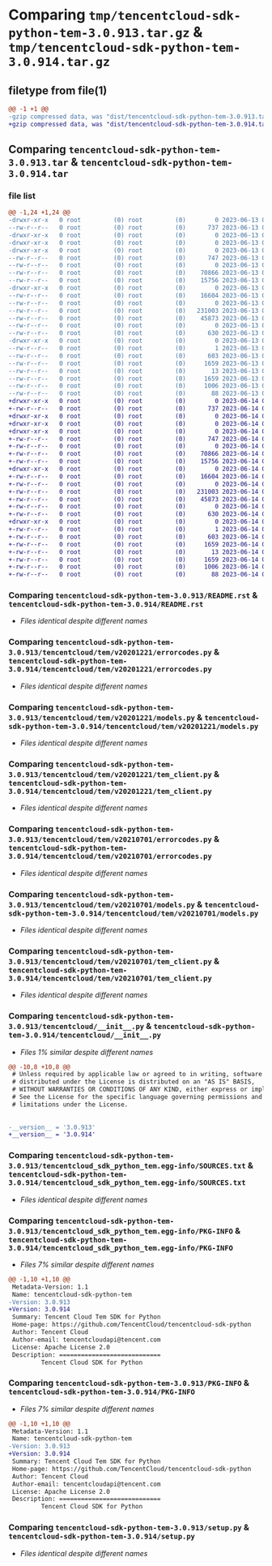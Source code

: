 # Comparing `tmp/tencentcloud-sdk-python-tem-3.0.913.tar.gz` & `tmp/tencentcloud-sdk-python-tem-3.0.914.tar.gz`

## filetype from file(1)

```diff
@@ -1 +1 @@
-gzip compressed data, was "dist/tencentcloud-sdk-python-tem-3.0.913.tar", last modified: Tue Jun 13 02:26:39 2023, max compression
+gzip compressed data, was "dist/tencentcloud-sdk-python-tem-3.0.914.tar", last modified: Wed Jun 14 00:35:46 2023, max compression
```

## Comparing `tencentcloud-sdk-python-tem-3.0.913.tar` & `tencentcloud-sdk-python-tem-3.0.914.tar`

### file list

```diff
@@ -1,24 +1,24 @@
-drwxr-xr-x   0 root         (0) root         (0)        0 2023-06-13 02:26:39.000000 tencentcloud-sdk-python-tem-3.0.913/
--rw-r--r--   0 root         (0) root         (0)      737 2023-06-13 02:26:39.000000 tencentcloud-sdk-python-tem-3.0.913/README.rst
-drwxr-xr-x   0 root         (0) root         (0)        0 2023-06-13 02:26:39.000000 tencentcloud-sdk-python-tem-3.0.913/tencentcloud/
-drwxr-xr-x   0 root         (0) root         (0)        0 2023-06-13 02:26:39.000000 tencentcloud-sdk-python-tem-3.0.913/tencentcloud/tem/
-drwxr-xr-x   0 root         (0) root         (0)        0 2023-06-13 02:26:39.000000 tencentcloud-sdk-python-tem-3.0.913/tencentcloud/tem/v20201221/
--rw-r--r--   0 root         (0) root         (0)      747 2023-06-13 02:26:39.000000 tencentcloud-sdk-python-tem-3.0.913/tencentcloud/tem/v20201221/errorcodes.py
--rw-r--r--   0 root         (0) root         (0)        0 2023-06-13 02:26:39.000000 tencentcloud-sdk-python-tem-3.0.913/tencentcloud/tem/v20201221/__init__.py
--rw-r--r--   0 root         (0) root         (0)    70866 2023-06-13 02:26:39.000000 tencentcloud-sdk-python-tem-3.0.913/tencentcloud/tem/v20201221/models.py
--rw-r--r--   0 root         (0) root         (0)    15756 2023-06-13 02:26:39.000000 tencentcloud-sdk-python-tem-3.0.913/tencentcloud/tem/v20201221/tem_client.py
-drwxr-xr-x   0 root         (0) root         (0)        0 2023-06-13 02:26:39.000000 tencentcloud-sdk-python-tem-3.0.913/tencentcloud/tem/v20210701/
--rw-r--r--   0 root         (0) root         (0)    16604 2023-06-13 02:26:39.000000 tencentcloud-sdk-python-tem-3.0.913/tencentcloud/tem/v20210701/errorcodes.py
--rw-r--r--   0 root         (0) root         (0)        0 2023-06-13 02:26:39.000000 tencentcloud-sdk-python-tem-3.0.913/tencentcloud/tem/v20210701/__init__.py
--rw-r--r--   0 root         (0) root         (0)   231003 2023-06-13 02:26:39.000000 tencentcloud-sdk-python-tem-3.0.913/tencentcloud/tem/v20210701/models.py
--rw-r--r--   0 root         (0) root         (0)    45873 2023-06-13 02:26:39.000000 tencentcloud-sdk-python-tem-3.0.913/tencentcloud/tem/v20210701/tem_client.py
--rw-r--r--   0 root         (0) root         (0)        0 2023-06-13 02:26:39.000000 tencentcloud-sdk-python-tem-3.0.913/tencentcloud/tem/__init__.py
--rw-r--r--   0 root         (0) root         (0)      630 2023-06-13 02:26:39.000000 tencentcloud-sdk-python-tem-3.0.913/tencentcloud/__init__.py
-drwxr-xr-x   0 root         (0) root         (0)        0 2023-06-13 02:26:39.000000 tencentcloud-sdk-python-tem-3.0.913/tencentcloud_sdk_python_tem.egg-info/
--rw-r--r--   0 root         (0) root         (0)        1 2023-06-13 02:26:39.000000 tencentcloud-sdk-python-tem-3.0.913/tencentcloud_sdk_python_tem.egg-info/dependency_links.txt
--rw-r--r--   0 root         (0) root         (0)      603 2023-06-13 02:26:39.000000 tencentcloud-sdk-python-tem-3.0.913/tencentcloud_sdk_python_tem.egg-info/SOURCES.txt
--rw-r--r--   0 root         (0) root         (0)     1659 2023-06-13 02:26:39.000000 tencentcloud-sdk-python-tem-3.0.913/tencentcloud_sdk_python_tem.egg-info/PKG-INFO
--rw-r--r--   0 root         (0) root         (0)       13 2023-06-13 02:26:39.000000 tencentcloud-sdk-python-tem-3.0.913/tencentcloud_sdk_python_tem.egg-info/top_level.txt
--rw-r--r--   0 root         (0) root         (0)     1659 2023-06-13 02:26:39.000000 tencentcloud-sdk-python-tem-3.0.913/PKG-INFO
--rw-r--r--   0 root         (0) root         (0)     1006 2023-06-13 02:26:39.000000 tencentcloud-sdk-python-tem-3.0.913/setup.py
--rw-r--r--   0 root         (0) root         (0)       88 2023-06-13 02:26:39.000000 tencentcloud-sdk-python-tem-3.0.913/setup.cfg
+drwxr-xr-x   0 root         (0) root         (0)        0 2023-06-14 00:35:46.000000 tencentcloud-sdk-python-tem-3.0.914/
+-rw-r--r--   0 root         (0) root         (0)      737 2023-06-14 00:35:45.000000 tencentcloud-sdk-python-tem-3.0.914/README.rst
+drwxr-xr-x   0 root         (0) root         (0)        0 2023-06-14 00:35:46.000000 tencentcloud-sdk-python-tem-3.0.914/tencentcloud/
+drwxr-xr-x   0 root         (0) root         (0)        0 2023-06-14 00:35:46.000000 tencentcloud-sdk-python-tem-3.0.914/tencentcloud/tem/
+drwxr-xr-x   0 root         (0) root         (0)        0 2023-06-14 00:35:46.000000 tencentcloud-sdk-python-tem-3.0.914/tencentcloud/tem/v20201221/
+-rw-r--r--   0 root         (0) root         (0)      747 2023-06-14 00:35:45.000000 tencentcloud-sdk-python-tem-3.0.914/tencentcloud/tem/v20201221/errorcodes.py
+-rw-r--r--   0 root         (0) root         (0)        0 2023-06-14 00:35:45.000000 tencentcloud-sdk-python-tem-3.0.914/tencentcloud/tem/v20201221/__init__.py
+-rw-r--r--   0 root         (0) root         (0)    70866 2023-06-14 00:35:45.000000 tencentcloud-sdk-python-tem-3.0.914/tencentcloud/tem/v20201221/models.py
+-rw-r--r--   0 root         (0) root         (0)    15756 2023-06-14 00:35:45.000000 tencentcloud-sdk-python-tem-3.0.914/tencentcloud/tem/v20201221/tem_client.py
+drwxr-xr-x   0 root         (0) root         (0)        0 2023-06-14 00:35:46.000000 tencentcloud-sdk-python-tem-3.0.914/tencentcloud/tem/v20210701/
+-rw-r--r--   0 root         (0) root         (0)    16604 2023-06-14 00:35:45.000000 tencentcloud-sdk-python-tem-3.0.914/tencentcloud/tem/v20210701/errorcodes.py
+-rw-r--r--   0 root         (0) root         (0)        0 2023-06-14 00:35:45.000000 tencentcloud-sdk-python-tem-3.0.914/tencentcloud/tem/v20210701/__init__.py
+-rw-r--r--   0 root         (0) root         (0)   231003 2023-06-14 00:35:45.000000 tencentcloud-sdk-python-tem-3.0.914/tencentcloud/tem/v20210701/models.py
+-rw-r--r--   0 root         (0) root         (0)    45873 2023-06-14 00:35:45.000000 tencentcloud-sdk-python-tem-3.0.914/tencentcloud/tem/v20210701/tem_client.py
+-rw-r--r--   0 root         (0) root         (0)        0 2023-06-14 00:35:45.000000 tencentcloud-sdk-python-tem-3.0.914/tencentcloud/tem/__init__.py
+-rw-r--r--   0 root         (0) root         (0)      630 2023-06-14 00:35:45.000000 tencentcloud-sdk-python-tem-3.0.914/tencentcloud/__init__.py
+drwxr-xr-x   0 root         (0) root         (0)        0 2023-06-14 00:35:46.000000 tencentcloud-sdk-python-tem-3.0.914/tencentcloud_sdk_python_tem.egg-info/
+-rw-r--r--   0 root         (0) root         (0)        1 2023-06-14 00:35:46.000000 tencentcloud-sdk-python-tem-3.0.914/tencentcloud_sdk_python_tem.egg-info/dependency_links.txt
+-rw-r--r--   0 root         (0) root         (0)      603 2023-06-14 00:35:46.000000 tencentcloud-sdk-python-tem-3.0.914/tencentcloud_sdk_python_tem.egg-info/SOURCES.txt
+-rw-r--r--   0 root         (0) root         (0)     1659 2023-06-14 00:35:46.000000 tencentcloud-sdk-python-tem-3.0.914/tencentcloud_sdk_python_tem.egg-info/PKG-INFO
+-rw-r--r--   0 root         (0) root         (0)       13 2023-06-14 00:35:46.000000 tencentcloud-sdk-python-tem-3.0.914/tencentcloud_sdk_python_tem.egg-info/top_level.txt
+-rw-r--r--   0 root         (0) root         (0)     1659 2023-06-14 00:35:46.000000 tencentcloud-sdk-python-tem-3.0.914/PKG-INFO
+-rw-r--r--   0 root         (0) root         (0)     1006 2023-06-14 00:35:45.000000 tencentcloud-sdk-python-tem-3.0.914/setup.py
+-rw-r--r--   0 root         (0) root         (0)       88 2023-06-14 00:35:46.000000 tencentcloud-sdk-python-tem-3.0.914/setup.cfg
```

### Comparing `tencentcloud-sdk-python-tem-3.0.913/README.rst` & `tencentcloud-sdk-python-tem-3.0.914/README.rst`

 * *Files identical despite different names*

### Comparing `tencentcloud-sdk-python-tem-3.0.913/tencentcloud/tem/v20201221/errorcodes.py` & `tencentcloud-sdk-python-tem-3.0.914/tencentcloud/tem/v20201221/errorcodes.py`

 * *Files identical despite different names*

### Comparing `tencentcloud-sdk-python-tem-3.0.913/tencentcloud/tem/v20201221/models.py` & `tencentcloud-sdk-python-tem-3.0.914/tencentcloud/tem/v20201221/models.py`

 * *Files identical despite different names*

### Comparing `tencentcloud-sdk-python-tem-3.0.913/tencentcloud/tem/v20201221/tem_client.py` & `tencentcloud-sdk-python-tem-3.0.914/tencentcloud/tem/v20201221/tem_client.py`

 * *Files identical despite different names*

### Comparing `tencentcloud-sdk-python-tem-3.0.913/tencentcloud/tem/v20210701/errorcodes.py` & `tencentcloud-sdk-python-tem-3.0.914/tencentcloud/tem/v20210701/errorcodes.py`

 * *Files identical despite different names*

### Comparing `tencentcloud-sdk-python-tem-3.0.913/tencentcloud/tem/v20210701/models.py` & `tencentcloud-sdk-python-tem-3.0.914/tencentcloud/tem/v20210701/models.py`

 * *Files identical despite different names*

### Comparing `tencentcloud-sdk-python-tem-3.0.913/tencentcloud/tem/v20210701/tem_client.py` & `tencentcloud-sdk-python-tem-3.0.914/tencentcloud/tem/v20210701/tem_client.py`

 * *Files identical despite different names*

### Comparing `tencentcloud-sdk-python-tem-3.0.913/tencentcloud/__init__.py` & `tencentcloud-sdk-python-tem-3.0.914/tencentcloud/__init__.py`

 * *Files 1% similar despite different names*

```diff
@@ -10,8 +10,8 @@
 # Unless required by applicable law or agreed to in writing, software
 # distributed under the License is distributed on an "AS IS" BASIS,
 # WITHOUT WARRANTIES OR CONDITIONS OF ANY KIND, either express or implied.
 # See the License for the specific language governing permissions and
 # limitations under the License.
 
 
-__version__ = '3.0.913'
+__version__ = '3.0.914'
```

### Comparing `tencentcloud-sdk-python-tem-3.0.913/tencentcloud_sdk_python_tem.egg-info/SOURCES.txt` & `tencentcloud-sdk-python-tem-3.0.914/tencentcloud_sdk_python_tem.egg-info/SOURCES.txt`

 * *Files identical despite different names*

### Comparing `tencentcloud-sdk-python-tem-3.0.913/tencentcloud_sdk_python_tem.egg-info/PKG-INFO` & `tencentcloud-sdk-python-tem-3.0.914/tencentcloud_sdk_python_tem.egg-info/PKG-INFO`

 * *Files 7% similar despite different names*

```diff
@@ -1,10 +1,10 @@
 Metadata-Version: 1.1
 Name: tencentcloud-sdk-python-tem
-Version: 3.0.913
+Version: 3.0.914
 Summary: Tencent Cloud Tem SDK for Python
 Home-page: https://github.com/TencentCloud/tencentcloud-sdk-python
 Author: Tencent Cloud
 Author-email: tencentcloudapi@tencent.com
 License: Apache License 2.0
 Description: ============================
         Tencent Cloud SDK for Python
```

### Comparing `tencentcloud-sdk-python-tem-3.0.913/PKG-INFO` & `tencentcloud-sdk-python-tem-3.0.914/PKG-INFO`

 * *Files 7% similar despite different names*

```diff
@@ -1,10 +1,10 @@
 Metadata-Version: 1.1
 Name: tencentcloud-sdk-python-tem
-Version: 3.0.913
+Version: 3.0.914
 Summary: Tencent Cloud Tem SDK for Python
 Home-page: https://github.com/TencentCloud/tencentcloud-sdk-python
 Author: Tencent Cloud
 Author-email: tencentcloudapi@tencent.com
 License: Apache License 2.0
 Description: ============================
         Tencent Cloud SDK for Python
```

### Comparing `tencentcloud-sdk-python-tem-3.0.913/setup.py` & `tencentcloud-sdk-python-tem-3.0.914/setup.py`

 * *Files identical despite different names*

